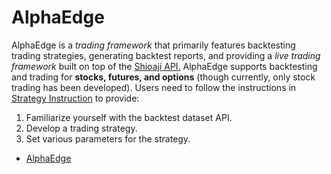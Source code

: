 # AlphaEdge

AlphaEdge is a *trading framework* that primarily features backtesting trading strategies, generating backtest reports, and providing a *live trading framework* built on top of the [Shioaji API.](https://sinotrade.github.io/zh_TW/) AlphaEdge supports backtesting and trading for **stocks, futures, and options** (though currently, only stock trading has been developed). Users need to follow the instructions in [Strategy Instruction](trader/scripts/README.md) to provide:

1. Familiarize yourself with the backtest dataset API.
2. Develop a trading strategy.
2. Set various parameters for the strategy.


- [AlphaEdge](#alphaedge)
